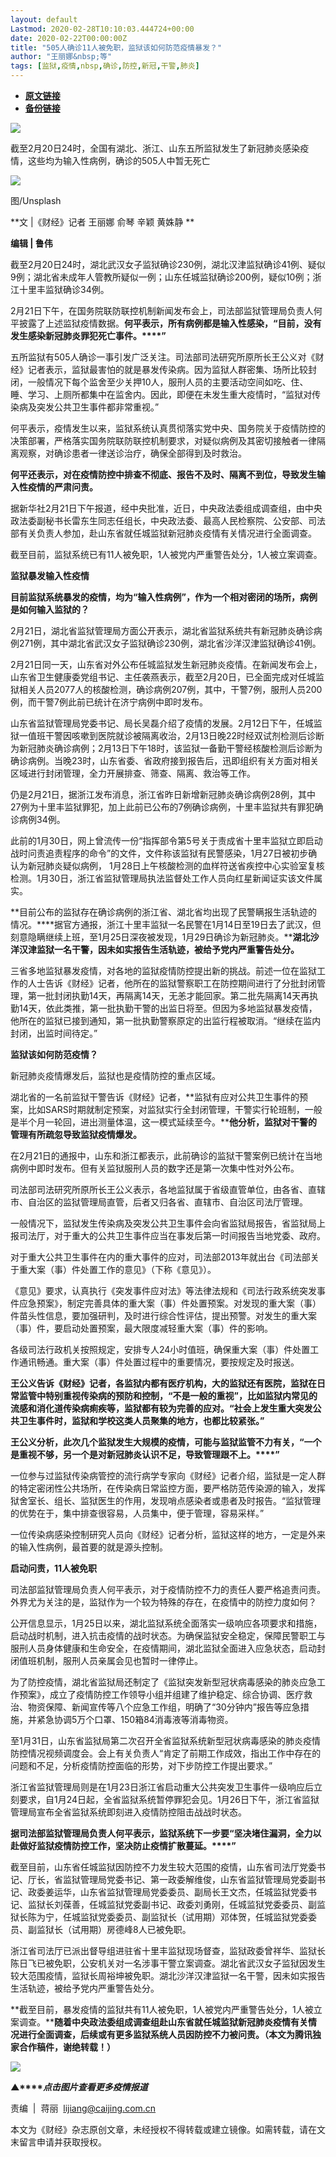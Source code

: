 ```yaml
---
layout: default
Lastmod: 2020-02-28T10:10:03.444724+00:00
date: 2020-02-22T00:00:00Z
title: "505人确诊11人被免职，监狱该如何防范疫情暴发？"
author: "王丽娜&nbsp;等"
tags: [监狱,疫情,nbsp,确诊,防控,新冠,干警,肺炎]
---
```


* [**原文链接**](http://mp.weixin.qq.com/s?__biz=MjM5NDU5NTM4MQ==&amp;mid=2653354535&amp;idx=1&amp;sn=661d0cb643635ed3df6e3b092cdd0f2d&amp;chksm=bd570d7d8a20846b78391c74f38047ea7ee3ab1b7a9a60337a4050a272f3b3557127bc47a49d#rd)
* [**备份链接**](http://archive.today/E35BY)


![](/images/post/77e6cfb5c7ef66e00d9bd04f74961594.jpg)

截至2月20日24时，全国有湖北、浙江、山东五所监狱发生了新冠肺炎感染疫情，这些均为输入性病例，确诊的505人中暂无死亡

![](/images/post/80ea30d1ef96281e4b24ca24ac41c693.jpg)

图/Unsplash

  

**文 |《财经》记者 王丽娜 俞琴 辛颖 黄姝静 **  

**编辑 | 鲁伟**

截至2月20日24时，湖北武汉女子监狱确诊230例，湖北汉津监狱确诊41例、疑似9例；湖北省未成年人管教所疑似一例；山东任城监狱确诊200例，疑似10例；浙江十里丰监狱确诊34例。

2月21日下午，在国务院联防联控机制新闻发布会上，司法部监狱管理局负责人何平披露了上述监狱疫情数据。**何平表示，所有病例都是输入性感染，“目前，没有发生感染新冠肺炎罪犯死亡事件。****”**

五所监狱有505人确诊一事引发广泛关注。司法部司法研究所原所长王公义对《财经》记者表示，监狱最害怕的就是暴发传染病。因为监狱人群密集、场所比较封闭，一般情况下每个监舍至少关押10人，服刑人员的主要活动空间如吃、住、睡、学习、上厕所都集中在监舍内。因此，即便在未发生重大疫情时，“监狱对传染病及突发公共卫生事件都非常重视。”

何平表示，疫情发生以来，监狱系统认真贯彻落实党中央、国务院关于疫情防控的决策部署，严格落实国务院联防联控机制要求，对疑似病例及其密切接触者一律隔离观察，对确诊患者一律送诊治疗，确保全部得到及时救治。

**何平还表示，对在疫情防控中排查不彻底、报告不及时、隔离不到位，导致发生输入性疫情的严肃问责。**

据新华社2月21日下午报道，经中央批准，近日，中央政法委组成调查组，由中央政法委副秘书长雷东生同志任组长，中央政法委、最高人民检察院、公安部、司法部有关负责人参加，赴山东省就任城监狱新冠肺炎疫情有关情况进行全面调查。

截至目前，监狱系统已有11人被免职，1人被党内严重警告处分，1人被立案调查。

**监狱暴发输入性疫情**

**目前监狱系统暴发的疫情，均为“输入性病例”，作为一个相对密闭的场所，病例是如何输入监狱的？**

2月21日，湖北省监狱管理局方面公开表示，湖北省监狱系统共有新冠肺炎确诊病例271例，其中湖北省武汉女子监狱确诊230例，湖北省沙洋汉津监狱确诊41例。

2月21日同一天，山东省对外公布任城监狱发生新冠肺炎疫情。在新闻发布会上，山东省卫生健康委党组书记、主任袭燕表示，截至2月20日，已全面完成对任城监狱相关人员2077人的核酸检测，确诊病例207例，其中，干警7例，服刑人员200例，而干警7例此前已统计在济宁病例中即时发布。

山东省监狱管理局党委书记、局长吴磊介绍了疫情的发展。2月12日下午，任城监狱一值班干警因咳嗽到医院就诊被隔离收治，2月13日晚22时经双试剂检测后诊断为新冠肺炎确诊病例；2月13日下午18时，该监狱一备勤干警经核酸检测后诊断为确诊病例。当晚23时，山东省委、省政府接到报告后，迅即组织有关方面对相关区域进行封闭管理，全力开展排查、筛查、隔离、救治等工作。

仍是2月21日，据浙江发布消息，浙江省昨日新增新冠肺炎确诊病例28例，其中27例为十里丰监狱罪犯，加上此前已公布的7例确诊病例，十里丰监狱共有罪犯确诊病例34例。

此前的1月30日，网上曾流传一份“指挥部令第5号关于责成省十里丰监狱立即启动战时问责追责程序的命令”的文件，文件称该监狱有民警感染，1月27日被初步确认为新冠肺炎疑似病例， 1月28日上午核酸检测的血样符送省疾控中心实验室复核检测。1月30日，浙江省监狱管理局执法监督处工作人员向红星新闻证实该文件属实。

**目前公布的监狱存在确诊病例的浙江省、湖北省均出现了民警瞒报生活轨迹的情况。****据官方通报，浙江十里丰监狱一名民警在1月14日至19日去了武汉，但刻意隐瞒继续上班，至1月25日深夜被发现，1月29日确诊为新冠肺炎。****湖北沙洋汉津监狱一名干警，因未如实报告生活轨迹，被给予党内严重警告处分。**

三省多地监狱暴发疫情，对各地的监狱疫情防控提出新的挑战。前述一位在监狱工作的人士告诉《财经》记者，他所在的监狱警察职工在防控期间进行了分批封闭管理，第一批封闭执勤14天，再隔离14天，无恙才能回家。第二批先隔离14天再执勤14天，依此类推，第一批执勤干警的出监日将至。但因为多地监狱暴发疫情，他所在的监狱已接到通知，第一批执勤警察原定的出监行程被取消。“继续在监内封闭，出监时间待定。”

**监狱该如何防范疫情？**

新冠肺炎疫情爆发后，监狱也是疫情防控的重点区域。

湖北省的一名前监狱干警告诉《财经》记者，**监狱有应对公共卫生事件的预案，比如SARS时期就制定预案，对监狱实行全封闭管理，干警实行轮班制，一般是半个月一轮回，进出测量体温，这一模式延续至今。****他分析，监狱对干警的管理有所疏忽导致监狱疫情爆发。**

在2月21日的通报中，山东和浙江都表示，此前确诊的监狱干警案例已统计在当地病例中即时发布。但有关监狱服刑人员的数字还是第一次集中性对外公布。

司法部司法研究所原所长王公义表示，各地监狱属于省级直管单位，由各省、直辖市、自治区的监狱管理局直管，后者又归各省、直辖市、自治区司法厅管理。

一般情况下，监狱发生传染病及突发公共卫生事件会向省监狱局报告，省监狱局上报司法厅，对于重大的公共卫生事件应当在事发后第一时间报告当地党委、政府。

对于重大公共卫生事件在内的重大事件的应对，司法部2013年就出台《司法部关于重大案（事）件处置工作的意见》（下称《意见》）。

《意见》要求，认真执行《突发事件应对法》等法律法规和《司法行政系统突发事件应急预案》，制定完善具体的重大案（事）件处置预案。对发现的重大案（事）件苗头性信息，要加强研判，及时进行综合性评估，提出预警。对发生的重大案（事）件，要启动处置预案，最大限度减轻重大案（事）件的影响。

各级司法行政机关按照规定，安排专人24小时值班，确保重大案（事）件处置工作通讯畅通。重大案（事）件处置过程中的重要情况，要按规定及时报送。

**王公义告诉《财经》记者，各监狱内都有医疗机构，大的监狱还有医院，监狱在日常监管中特别重视传染病的预防和控制，“不是一般的重视”，比如监狱内常见的流感和消化道传染病痢疾等，监狱都有较为完善的应对。****“社会上发生重大突发公共卫生事件时，监狱和学校这类人员聚集的地方，也都比较紧张。****”**

**王公义分析，此次几个监狱发生大规模的疫情，可能与监狱监管不力有关，“一个是重视不够，另一个是对新冠肺炎认识不足，导致管理跟不上。****”**

一位参与过监狱传染病管控的流行病学专家向《财经》记者介绍，监狱是一定人群的特定密闭性公共场所，在传染病日常监控方面，要严格防范传染源的输入，发挥狱舍室长、组长、监狱医生的作用，发现哨点感染者或患者及时报告。“监狱管理的优势在于，集中排查很容易，人员集中，便于管理，容易采样。”

一位传染病感染控制研究人员向《财经》记者分析，监狱这样的地方，一定是外来的输入性病例，最首要的就是源头控制。

**启动问责，11人被免职**

司法部监狱管理局负责人何平表示，对于疫情防控不力的责任人要严格追责问责。外界尤为关注的是，监狱作为一个较为特殊的存在，在疫情中的防控力度如何？

公开信息显示，1月25日以来，湖北监狱系统全面落实一级响应各项要求和措施，启动战时机制，进入抗击疫情的战时状态。为确保监狱安全稳定，保障民警职工与服刑人员身体健康和生命安全，在疫情期间，湖北监狱全面进入应急状态，启动封闭值班机制，服刑人员亲属会见也暂时一律停止。

为了防控疫情，湖北省监狱局还制定了《监狱突发新型冠状病毒感染的肺炎应急工作预案》，成立了疫情防控工作领导小组并组建了维护稳定、综合协调、医疗救治、物资保障、新闻宣传等八个应急工作组，明确了“30分钟内”报告等应急措施，并紧急协调5万个口罩、150箱84消毒液等消毒物资。

至1月31日，山东省监狱局第二次召开全省监狱系统新型冠状病毒感染的肺炎疫情防控情况视频调度会。会上有关负责人“肯定了前期工作成效，指出工作中存在的问题和不足，分析疫情防控面临的形势，对下步防控工作提出要求。”

浙江省监狱管理局则是在1月23日浙江省启动重大公共突发卫生事件一级响应后立刻要求，自1月24日起，全省监狱系统暂停罪犯会见。1月26日下午，浙江省监狱管理局宣布全省监狱系统即刻进入疫情防控阻击战战时状态。

**据司法部监狱管理局负责人何平表示，监狱系统下一步要“坚决堵住漏洞，全力以赴做好监狱疫情防控工作，坚决防止疫情扩散蔓延。****”**

截至目前，山东省任城监狱因防控不力发生较大范围的疫情，山东省司法厅党委书记、厅长，省监狱管理局党委书记、第一政委解维俊，山东省监狱管理局党委副书记、政委姜运华，山东省监狱管理局党委委员、副局长王文杰，任城监狱党委书记、监狱长刘葆善，任城监狱党委副书记、政委刘勇刚，任城监狱党委委员、副监狱长陈为宁，任城监狱党委委员、副监狱长（试用期）邓体贺，任城监狱党委委员、副监狱长（试用期）房德峰8人已被免职。   

浙江省司法厅已派出督导组进驻省十里丰监狱现场督查，监狱政委曾祥华、监狱长陈日飞已被免职，公安机关对一名涉事干警立案调查。湖北省武汉女子监狱因发生较大范围疫情，监狱长周裕坤被免职。湖北沙洋汉津监狱一名干警，因未如实报告生活轨迹，被给予党内严重警告处分。

**截至目前，暴发疫情的监狱共有11人被免职，1人被党内严重警告处分，1人被立案调查。****随着中央政法委组成调查组赴山东省就任城监狱新冠肺炎疫情有关情况进行全面调查，后续或有更多监狱系统人员因防控不力被问责。（本文为腾讯独家合作稿件，谢绝转载！）**

[![](/images/post/4d24a5670c9a87791ea8b757d030c0d3.jpg)](https://mp.weixin.qq.com/mp/homepage?__biz=MjM5NDU5NTM4MQ==&hid=29&sn=21c0f34c737748fe3b2c372bb40ae622)

**▲****_点击图片查看更多疫情报道_**

  

  

责编  |  蒋丽  lijiang@caijing.com.cn

本文为《财经》杂志原创文章，未经授权不得转载或建立镜像。如需转载，请在文末留言申请并获取授权。

